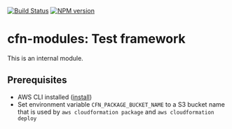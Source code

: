 [![Build Status](https://travis-ci.org/cfn-modules/test.svg?branch=master)](https://travis-ci.org/cfn-modules/test)
[![NPM version](https://img.shields.io/npm/v/@cfn-modules/test.svg)](https://www.npmjs.com/package/@cfn-modules/test)

# cfn-modules: Test framework

This is an internal module.

## Prerequisites
* AWS CLI installed ([install](https://docs.aws.amazon.com/cli/latest/userguide/installing.html))
* Set environment variable `CFN_PACKAGE_BUCKET_NAME` to a S3 bucket name that is used by `aws cloudformation package` and `aws cloudformation deploy`
